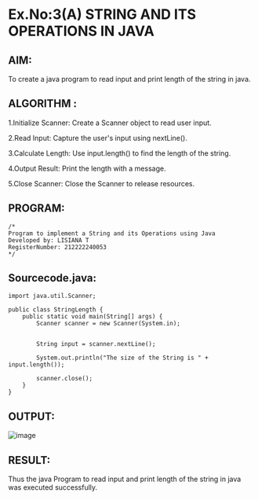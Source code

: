 # Ex.No:3(A)  STRING AND ITS OPERATIONS IN JAVA
## AIM:
To create a java program to read input and print length of the string in java.

## ALGORITHM :

1.Initialize Scanner: Create a Scanner object to read user input.

2.Read Input: Capture the user's input using nextLine().

3.Calculate Length: Use input.length() to find the length of the string.

4.Output Result: Print the length with a message.

5.Close Scanner: Close the Scanner to release resources.

## PROGRAM:
 ```
/*
Program to implement a String and its Operations using Java
Developed by: LISIANA T
RegisterNumber: 212222240053
*/
```

## Sourcecode.java:
```
import java.util.Scanner;

public class StringLength {
    public static void main(String[] args) {
        Scanner scanner = new Scanner(System.in);
        
        
        String input = scanner.nextLine();
        
        System.out.println("The size of the String is " + input.length());
        
        scanner.close();
    }
}
```

## OUTPUT:

![image](https://github.com/user-attachments/assets/852ea1fa-8c4b-4121-ad74-b5c6039ca897)


## RESULT:
Thus the java Program to read input and print length of the string in java was executed successfully.

